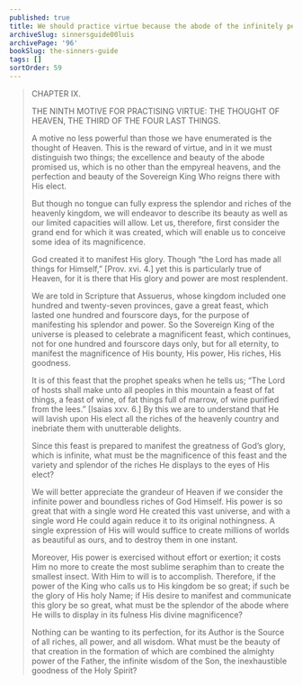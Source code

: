 ```yaml
---
published: true
title: We should practice virtue because the abode of the infinitely perfect God will be our reward
archiveSlug: sinnersguide00luis
archivePage: '96'
bookSlug: the-sinners-guide
tags: []
sortOrder: 59
---
```


> CHAPTER IX.
> 
> THE NINTH MOTIVE FOR PRACTISING VIRTUE: THE THOUGHT OF HEAVEN, THE THIRD OF THE FOUR LAST THINGS.
> 
> A motive no less powerful than those we have enumerated is the thought of Heaven. This is the reward of virtue, and in it we must distinguish two things; the excellence and beauty of the abode promised us, which is no other than the empyreal heavens, and the perfection and beauty of the Sovereign King Who reigns there with His elect.
> 
> But though no tongue can fully express the splendor and riches of the heavenly kingdom, we will endeavor to describe its beauty as well as our limited capacities will allow. Let us, therefore, first consider the grand end for which it was created, which will enable us to conceive some idea of its magnificence.
>
> God created it to manifest His glory. Though “the Lord has made all things for Himself,” [Prov. xvi. 4.] yet this is particularly true of Heaven, for it is there that His glory and power are most resplendent.
>
> We are told in Scripture that Assuerus, whose kingdom included one hundred and twenty-seven provinces, gave a great feast, which lasted one hundred and fourscore days, for the purpose of manifesting his splendor and power. So the Sovereign King of the universe is pleased to celebrate a magnificent feast, which continues, not for one hundred and fourscore days only, but for all eternity, to manifest the magnificence of His bounty, His power, His riches, His goodness.
>
> It is of this feast that the prophet speaks when he tells us; “The Lord of hosts shall make unto all peoples in this mountain a feast of fat things, a feast of wine, of fat things full of marrow, of wine purified from the lees.” [Isaias xxv. 6.] By this we are to understand that He will lavish upon His elect all the riches of the heavenly country and inebriate them with unutterable delights.
>
> Since this feast is prepared to manifest the greatness of God’s glory, which is infinite, what must be the magnificence of this feast and the variety and splendor of the riches He displays to the eyes of His elect?
> 
> We will better appreciate the grandeur of Heaven if we consider the infinite power and boundless riches of God Himself. His power is so great that with a single word He created this vast universe, and with a single word He could again reduce it to its original nothingness. A single expression of His will would suffice to create millions of worlds as beautiful as ours, and to destroy them in one instant.
>
> Moreover, His power is exercised without effort or exertion; it costs Him no more to create the most sublime seraphim than to create the smallest insect. With Him to will is to accomplish. Therefore, if the power of the King who calls us to His kingdom be so great; if such be the glory of His holy Name; if His desire to manifest and communicate this glory be so great, what must be the splendor of the abode where He wills to display in its fulness His divine magnificence?
> 
> Nothing can be wanting to its perfection, for its Author is the Source of all riches, all power, and all wisdom. What must be the beauty of that creation in the formation of which are combined the almighty power of the Father, the infinite wisdom of the Son, the inexhaustible goodness of the Holy Spirit?
